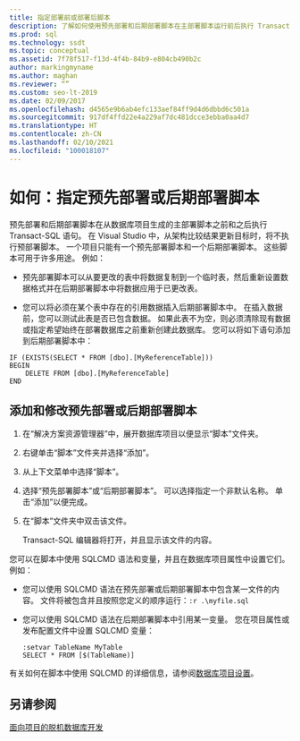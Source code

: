 ```yaml
---
title: 指定部署前或部署后脚本
description: 了解如何使用预先部署和后期部署脚本在主部署脚本运行前后执行 Transact-SQL 语句。
ms.prod: sql
ms.technology: ssdt
ms.topic: conceptual
ms.assetid: 7f78f517-f13d-4f4b-84b9-e804cb490b2c
author: markingmyname
ms.author: maghan
ms.reviewer: “”
ms.custom: seo-lt-2019
ms.date: 02/09/2017
ms.openlocfilehash: d4565e9b6ab4efc133aef84ff9d4d6dbbd6c501a
ms.sourcegitcommit: 917df4ffd22e4a229af7dc481dcce3ebba0aa4d7
ms.translationtype: HT
ms.contentlocale: zh-CN
ms.lasthandoff: 02/10/2021
ms.locfileid: "100018107"
---
```

# <a name="how-to-specify-predeployment-or-postdeployment-scripts"></a>如何：指定预先部署或后期部署脚本

预先部署和后期部署脚本在从数据库项目生成的主部署脚本之前和之后执行 Transact\-SQL 语句。 在 Visual Studio 中，从架构比较结果更新目标时，将不执行预部署脚本。 一个项目只能有一个预先部署脚本和一个后期部署脚本。 这些脚本可用于许多用途。 例如：  
  
-   预先部署脚本可以从要更改的表中将数据复制到一个临时表，然后重新设置数据格式并在后期部署脚本中将数据应用于已更改表。  
  
-   您可以将必须在某个表中存在的引用数据插入后期部署脚本中。 在插入数据前，您可以测试此表是否已包含数据。 如果此表不为空，则必须清除现有数据或指定希望始终在部署数据库之前重新创建此数据库。 您可以将如下语句添加到后期部署脚本中：  
  
```  
IF (EXISTS(SELECT * FROM [dbo].[MyReferenceTable]))  
BEGIN  
    DELETE FROM [dbo].[MyReferenceTable]  
END  
```  

## <a name="to-add-and-modify-a-pre--or-post-deployment-script"></a>添加和修改预先部署或后期部署脚本  
  
1.  在“解决方案资源管理器”中，展开数据库项目以便显示“脚本”文件夹。  
  
2.  右键单击“脚本”文件夹并选择“添加”。  
  
3.  从上下文菜单中选择“脚本”。  
  
4.  选择“预先部署脚本”或“后期部署脚本”。 可以选择指定一个非默认名称。 单击“添加”以便完成。  
  
5.  在“脚本”文件夹中双击该文件。  
  
    Transact\-SQL 编辑器将打开，并且显示该文件的内容。  
  
您可以在脚本中使用 SQLCMD 语法和变量，并且在数据库项目属性中设置它们。 例如：  
  
-   您可以使用 SQLCMD 语法在预先部署或后期部署脚本中包含某一文件的内容。 文件将被包含并且按照您定义的顺序运行：`:r .\myfile.sql`  
  
-   您可以使用 SQLCMD 语法在后期部署脚本中引用某一变量。 您在项目属性或发布配置文件中设置 SQLCMD 变量：  
  
    ```  
    :setvar TableName MyTable  
    SELECT * FROM [$(TableName)]  
    ```  
  
有关如何在脚本中使用 SQLCMD 的详细信息，请参阅[数据库项目设置](../ssdt/database-project-settings.md)。  
  
## <a name="see-also"></a>另请参阅  
[面向项目的脱机数据库开发](../ssdt/project-oriented-offline-database-development.md)  
  

